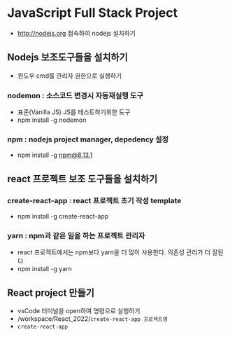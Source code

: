 # JavaScript Full Stack Project

* http://nodejs.org 접속하여 nodejs 설치하기

## Nodejs 보조도구들을 설치하기
* 윈도우 cmd를 관리자 권한으로 실행하기

### nodemon : 소스코드 변경시 자동재실행 도구
* 표준(Vanilla JS) JS를 테스트하기위한 도구
* npm install -g nodemon

### npm : nodejs project manager, depedency 설정
* npm install -g npm@8.13.1

## react 프로젝트 보조 도구들을 설치하기
### create-react-app : react 프로젝트 초기 작성 template
* npm install -g create-react-app

### yarn : npm과 같은 일을 하는 프로젝트 관리자
* react 프로젝트에서는 npm보다 yarn을 더 많이 사용한다. 의존성 관리가 더 잘된다
* npm install -g yarn

## React project 만들기
* vsCode 터미널을 open하여 명령으로 실행하기
* /workspace/React_2022/```create-react-app 프로젝트명```
* ```create-react-app```
